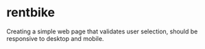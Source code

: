 # rentbike
Creating a simple web page that validates user selection, should be responsive to desktop and mobile. 
